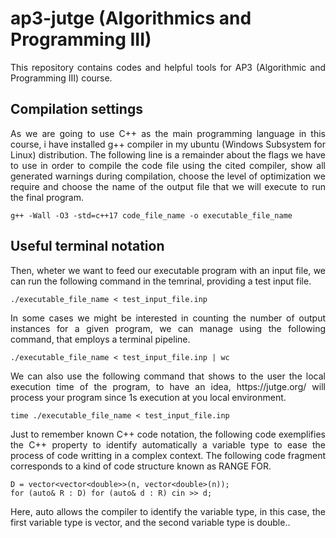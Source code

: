 # ap3-jutge (Algorithmics and Programming III)
<p align="justify">This repository contains codes and helpful tools for AP3 (Algorithmic and Programming III) course.</p>

## Compilation settings

<p align="justify">As we are going to use C++ as the main programming language in this course, i have installed g++ compiler in my ubuntu (Windows Subsystem for Linux) distribution. The following line is a remainder about the flags we have to use in order to compile the code file using the cited compiler, show all generated warnings during compilation, choose the level of optimization we require and choose the name of the output file that we will execute to run the final program.</p>

```
g++ -Wall -O3 -std=c++17 code_file_name -o executable_file_name
```

## Useful terminal notation

<p align="justify">Then, wheter we want to feed our executable program with an input file, we can run the following command in the temrinal, providing a test input file.</p>

```
./executable_file_name < test_input_file.inp
```

<p align="justify">In some cases we might be interested in counting the number of output instances for a given program, we can manage using the following command, that employs a terminal pipeline.</p>

```
./executable_file_name < test_input_file.inp | wc
```

<p align="justify">We can also use the following command that shows to the user the local execution time of the program, to have an idea, https://jutge.org/ will process your program since 1s execution at you local environment.</p>

```
time ./executable_file_name < test_input_file.inp
```

<p align="justify">Just to remember known C++ code notation, the following code exemplifies the C++ property to identify automatically a variable type to ease the process of code writting in a complex context. The following code fragment corresponds to a kind of code structure known as RANGE FOR.</p>

```
D = vector<vector<double>>(n, vector<double>(n));
for (auto& R : D) for (auto& d : R) cin >> d;
```

<p align="justify">Here, auto allows the compiler to identify the variable type, in this case, the first variable type is vector<double>, and the second variable type is double.</double>.</p>

